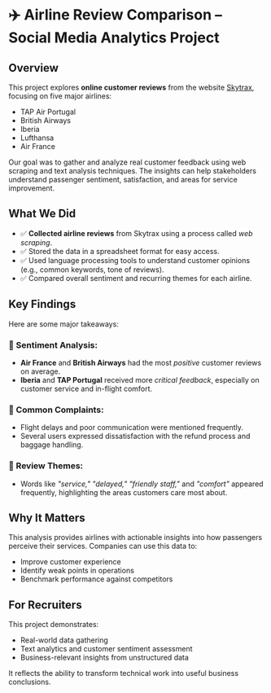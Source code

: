 
# ✈️ Airline Review Comparison – Social Media Analytics Project

## Overview

This project explores **online customer reviews** from the website [Skytrax](https://www.airlinequality.com), focusing on five major airlines:

- TAP Air Portugal  
- British Airways  
- Iberia  
- Lufthansa  
- Air France  

Our goal was to gather and analyze real customer feedback using web scraping and text analysis techniques. The insights can help stakeholders understand passenger sentiment, satisfaction, and areas for service improvement.

## What We Did

- ✅ **Collected airline reviews** from Skytrax using a process called *web scraping*.
- ✅ Stored the data in a spreadsheet format for easy access.
- ✅ Used language processing tools to understand customer opinions (e.g., common keywords, tone of reviews).
- ✅ Compared overall sentiment and recurring themes for each airline.

## Key Findings

Here are some major takeaways:

### 🌟 Sentiment Analysis:
- **Air France** and **British Airways** had the most *positive* customer reviews on average.
- **Iberia** and **TAP Portugal** received more *critical feedback*, especially on customer service and in-flight comfort.

### 🧠 Common Complaints:
- Flight delays and poor communication were mentioned frequently.
- Several users expressed dissatisfaction with the refund process and baggage handling.

### 💬 Review Themes:
- Words like *"service," "delayed," "friendly staff,"* and *"comfort"* appeared frequently, highlighting the areas customers care most about.

## Why It Matters

This analysis provides airlines with actionable insights into how passengers perceive their services. Companies can use this data to:

- Improve customer experience
- Identify weak points in operations
- Benchmark performance against competitors

## For Recruiters

This project demonstrates:
- Real-world data gathering
- Text analytics and customer sentiment assessment
- Business-relevant insights from unstructured data

It reflects the ability to transform technical work into useful business conclusions.
